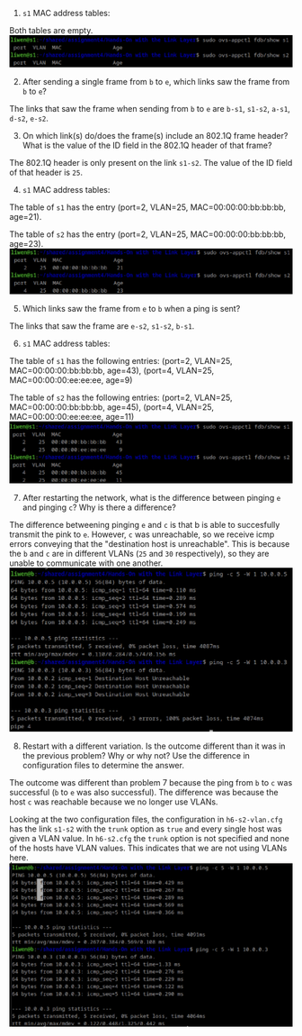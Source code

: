 
 1. `s1` MAC address tables:

Both tables are empty. 
![Alt text](1.png)

 2. After sending a single frame from `b` to `e`, which links saw the frame from `b` to `e`?

The links that saw the frame when sending from `b` to `e` are `b-s1`, `s1-s2`, `a-s1`, `d-s2`, `e-s2`. 


 3. On which link(s) do/does the
    frame(s) include an 802.1Q frame header?  What is the value of the ID field
    in the 802.1Q header of that frame?

The 802.1Q header is only present on the link `s1-s2`. The value of the ID field of that header is `25`.
    
 4. `s1` MAC address tables:

The table of `s1` has the entry (port=2, VLAN=25, MAC=00:00:00:bb:bb:bb, age=21).

The table of `s2` has the entry (port=2, VLAN=25, MAC=00:00:00:bb:bb:bb, age=23).
![Alt text](4.png)

 5. Which links saw the frame from `e` to `b` when a ping is sent?

The links that saw the frame are `e-s2`, `s1-s2`, `b-s1`.




 6. `s1` MAC address tables:


The table of `s1` has the following entries: (port=2, VLAN=25, MAC=00:00:00:bb:bb:bb, age=43), (port=4, VLAN=25, MAC=00:00:00:ee:ee:ee, age=9)


The table of `s2` has the following entries: (port=2, VLAN=25, MAC=00:00:00:bb:bb:bb, age=45), (port=4, VLAN=25, MAC=00:00:00:ee:ee:ee, age=11)
![Alt text](5.png)

 7. After restarting the network, what is the difference between pinging `e` and pinging `c`?  Why is there a difference?

The difference betweening pinging `e` and `c` is that b is able to succesfully transmit the pink to `e`. However, `c` was unreachable, so we receive icmp errors conveying that the "destination host is unreachable". This is because the `b` and `c` are in different VLANs (`25` and `30` respectively), so they are unable to communicate with one another. 
![Alt text](7.png)


8. Restart with a different variation.
    Is the outcome different than it was in the previous problem?  Why or why
    not?  Use the difference in configuration files to determine the answer.

The outcome was different than problem 7 because the ping from `b` to `c` was successful (`b` to `e` was also successful). The difference was because the host `c` was reachable because we no longer use VLANs. 

Looking at the two configuration files, the configuration in `h6-s2-vlan.cfg` has the link `s1-s2` with the `trunk` option as `true` and every single host was given a VLAN value. In `h6-s2.cfg` the `trunk` option is not specified and none of the hosts have VLAN values. This indicates that we are not using VLANs here. 
![Alt text](8.png)